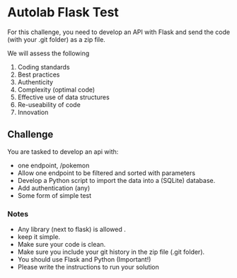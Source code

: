 # Autolab Flask Test

For this challenge, you need to develop an API with Flask and send the code (with your .git folder) as a zip file.

We will assess the following

1. Coding standards
2. Best practices
3. Authenticity
4. Complexity (optimal code)
5. Effective use of data structures
6. Re-useability of code
7. Innovation

## Challenge

You are tasked to develop an api with:

-   one endpoint, /pokemon
-   Allow one endpoint to be filtered and sorted with parameters
-   Develop a Python script to import the data into a (SQLite) database.
-   Add authentication (any)
-   Some form of simple test

### Notes
- Any library (next to flask) is allowed .
- keep it simple.
- Make sure your code is clean.
- Make sure you include your git history in the zip file (.git folder).
- You should use Flask and Python (Important!)
- Please write the instructions to run your solution
